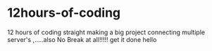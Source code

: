 # 12hours-of-coding
12 hours of coding straight making a big project connecting multiple server's ,.....also No Break at all!!!!!
get it done
hello
